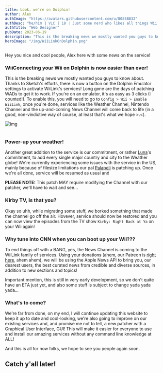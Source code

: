 ```yaml
---
title: Look, we're on Dolphin!
author: Alex
authImage: "https://avatars.githubusercontent.com/u/80858832"
authDesc: "he/him | VLC | 18 | Just some nerd who likes all things Wii and also codes websites as a hobby when he should be sleeping..."
authTitle: "Web Designer"
pubDate: 2023-06-19
description: "This is the breaking news we mostly wanted you guys to know about. Thanks to Sketch's efforts, there is now a button on the Dolphin Emulator settings to activate WiiLink's services!"
heroImage: "/img/WiiLinkOnDolphin.png"
---
```


Hey you nice and cool people, Alex here with some news on the service!

### WiiConnecting your Wii on Dolphin is now easier than ever!

This is the breaking news we mostly wanted you guys to know about. Thanks to Sketch's efforts, there is now a button on the Dolphin Emulator settings to activate WiiLink's services! Long gone are the days of patching WADs to get it to work. If you're on an emulator, it's as easy as 3 clicks (I counted!). To enable this, you will need to go to `Config > Wii > Enable WiiLink`, once you're done, services like the Weather Channel, Nintendo Channel and the up-and-coming News Channel will come back to life (in a good, non-vindictive way of course, at least that's what we hope >.<).

![img](https://camo.githubusercontent.com/197e070deaaa32677e236549a051b95110f4f07ce975cb8eb3eccc82b743d271/68747470733a2f2f63646e2e646973636f72646170702e636f6d2f6174746163686d656e74732f3739313938343938343730303335343630302f313131363135303838393438393634393637342f53637265656e73686f745f323032332d30362d30375f61745f372e706e67)<br><br>

### Power-up your weather!

Another great addition to the service is our commitment, or rather [Luna](https://twitter.com/LunaValoaa)'s commitment, to add every single major country and city to the Weather globe! We're currently experiencing some issues with the service in the US, mainly because of filesize limitations our pal [Palapeli](https://github.com/mkwcat) is patching up. Once we're all done, service will be resumed as usual and 

<l class="notice warn fullwidth">**PLEASE NOTE:** This patch MAY require modifying the Channel with our patcher, we'll have to wait and see...</l>


### Kirby TV, is that you?

Okay so uhh, while migrating some stuff, we borked something that made the channel go off the air. Hovever, service should now be restored and you can now view the episodes from the TV show `Kirby: Right Back at Ya` on your Wii again!


### Why tune into CNN when you can boot up your Wii???

To end things off with a BANG, yes, the News Channel is coming to the WiiLink family of services. Using your donations (ahem, our Patreon is [right here](https://www.patreon.com/WiiLink24), ahem ahem), we will be using the Apple News API to bring you, our dearest users, the best curated news from credible and diverse sources, in addition to new sections and topics!

<l class="notice info fullwidth">Important mention, this is still in very early development, so we don't quite have an ETA just yet, and also some stuff is subject to change yada yada yada...</l>

### What's to come?

We're far from done, on my end, I will continue updating this website to keep it up to date and cool-looking, we're also going to improve on our existing services and, and promise me not to tell, a new patcher with a Graphical User Interface, GUI! This will make it easier for everyone to use and install our amazing services without any command line knowledge at ALL!

And this is all for now folks, we hope to see you people again soon.

## Catch y'all later!

